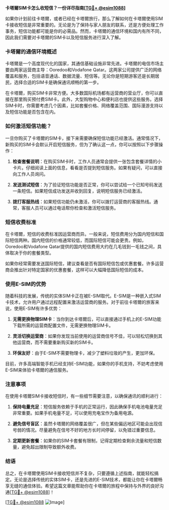 **卡塔爾SIM卡怎么收短信？一份详尽指南[[TG💪+ @esim1088](https://t.me/s/esim1088)]**

如果你计划前往卡塔爾，或者已经在卡塔爾旅行，那么了解如何在卡塔爾使用SIM卡接收短信是非常重要的。无论是为了保持与家人朋友的联系，还是方便处理工作事务，短信功能都可能是你的必需品。然而，卡塔爾的通信环境和国内有所不同，因此我们需要对卡塔爾的SIM卡以及短信服务进行深入了解。

### 卡塔爾的通信环境概述

卡塔爾是一个高度现代化的国家，其通信基础设施非常先进。卡塔爾的电信市场主要由两家运营商主导：Ooredoo和Vodafone Qatar。这两家公司提供广泛的网络覆盖和服务，包括语音通话、数据流量、短信等。无论你是短期游客还是长期居民，选择合适的SIM卡是确保通讯顺畅的第一步。

在卡塔爾，购买SIM卡非常方便。大多数国际机场都有运营商的营业厅，你可以直接在那里购买预付费SIM卡。此外，大型购物中心和便利店也提供这些服务。选择SIM卡时，你需要考虑几个因素，比如套餐价格、网络覆盖范围、国际漫游支持以及短信功能是否包含在内。

### 如何激活短信功能？

一旦你购买了卡塔爾的SIM卡，接下来需要确保短信功能已经激活。通常情况下，新购买的SIM卡会默认开启短信服务，但为了确认这一点，你可以按照以下步骤操作：

1. **检查套餐说明**：在购买SIM卡时，工作人员通常会提供一张包含套餐详情的小卡片。仔细阅读上面的信息，看看是否提到短信服务。如果有疑问，可以直接向工作人员询问。

2. **发送测试短信**：为了验证短信功能是否正常，你可以尝试给一个已知号码发送一条短信。如果短信成功发送并收到回复，说明短信服务已经激活。

3. **拨打客服热线**：如果短信功能仍未激活，你可以拨打运营商的客服热线。通常，客服人员可以通过电话帮你检查和激活短信服务。

### 短信收费标准

在卡塔爾，短信的收费标准因运营商而异。一般来说，短信费用分为国内短信和国际短信两种。国内短信的价格通常较低，而国际短信可能会更贵。例如，Ooredoo和Vodafone Qatar提供的国内短信费用大约在几毛钱到一毛钱之间，具体取决于你的套餐类型。

如果你经常需要发送国际短信，建议查看是否有国际短信包或优惠套餐。许多运营商会推出针对特定国家的优惠套餐，这样可以大幅降低国际短信的成本。

### 使用E-SIM的优势

随着科技的发展，传统的实体SIM卡正在被E-SIM取代。E-SIM是一种嵌入式SIM卡技术，允许用户通过远程配置来激活运营商的服务。对于前往卡塔爾的旅客来说，使用E-SIM有许多优势：

1. **无需更换物理SIM卡**：当你到达卡塔爾后，可以直接通过手机上的E-SIM功能下载所需的运营商配置文件，无需更换物理SIM卡。
   
2. **灵活切换运营商**：如果你发现当前使用的运营商信号不佳，可以轻松切换到其他运营商，而不需要重新购买新的SIM卡。

3. **环保友好**：由于E-SIM不需要物理卡，减少了塑料垃圾的产生，更加环保。

目前，许多高端智能手机已经支持E-SIM功能，如果你的手机支持，不妨考虑使用E-SIM来体验卡塔爾的通信服务。

### 注意事项

在使用卡塔爾SIM卡接收短信时，有一些细节需要注意，以确保通讯的顺利进行：

1. **保持电量充足**：短信服务依赖于手机的正常运行，因此确保手机电池电量充足非常重要。如果手机电量不足，可以使用充电宝作为备用电源。

2. **避免信号盲区**：虽然卡塔爾的网络覆盖很广，但在某些偏远地区可能会出现信号弱的情况。尽量避免在信号不好的地方长时间停留，以免错过重要信息。

3. **定期更新套餐**：如果你的SIM卡套餐有限制，记得定期检查剩余流量和短信数量，避免超出限制导致额外收费。

### 结语

总之，在卡塔爾使用SIM卡接收短信并不复杂，只要遵循上述指南，就能轻松搞定。无论是选择传统的实体SIM卡，还是先进的E-SIM技术，都能让你在卡塔爾畅享无缝的通信体验。希望这篇文章能帮助你在卡塔爾的旅程中保持与外界的良好沟通[[TG💪+ @esim1088](https://t.me/s/esim1088)]！

[[TG💪+ @esim1088](https://t.me/s/esim1088) ![Image](https://i.postimg.cc/4NQfJmqS/Snipaste-2025-05-13-00-14-12.png)]